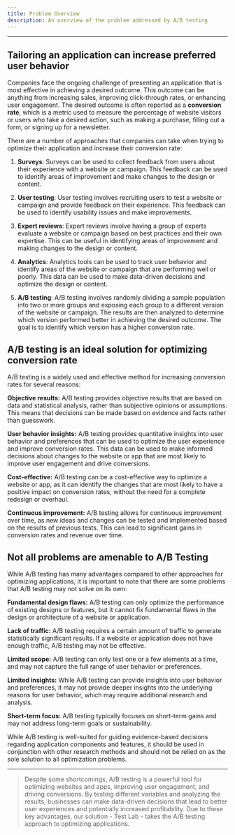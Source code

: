 ```yaml
---
title: Problem Overview
description: An overview of the problem addressed by A/B testing
---
```


---

## Tailoring an application can increase preferred user behavior

Companies face the ongoing challenge of presenting an application that is most effective in achieving a desired outcome. This outcome can be anything from increasing sales, improving click-through rates, or enhancing user engagement. The desired outcome is often reported as a **conversion rate**, which is a metric used to measure the percentage of website visitors or users who take a desired action, such as making a purchase, filling out a form, or signing up for a newsletter.

There are a number of approaches that companies can take when trying to optimize their application and increase their conversion rate:

1. **Surveys**: Surveys can be used to collect feedback from users about their experience with a website or campaign. This feedback can be used to identify areas of improvement and make changes to the design or content.

2. **User testing**: User testing involves recruiting users to test a website or campaign and provide feedback on their experience. This feedback can be used to identify usability issues and make improvements.

3. **Expert reviews**: Expert reviews involve having a group of experts evaluate a website or campaign based on best practices and their own expertise. This can be useful in identifying areas of improvement and making changes to the design or content.

4. **Analytics**: Analytics tools can be used to track user behavior and identify areas of the website or campaign that are performing well or poorly. This data can be used to make data-driven decisions and optimize the design or content.

5. **A/B testing**: A/B testing involves randomly dividing a sample population into two or more groups and exposing each group to a different version of the website or campaign. The results are then analyzed to determine which version performed better in achieving the desired outcome. The goal is to identify which version has a higher conversion rate.

## A/B testing is an ideal solution for optimizing conversion rate

A/B testing is a widely used and effective method for increasing conversion rates for several reasons:

**Objective results:** A/B testing provides objective results that are based on data and statistical analysis, rather than subjective opinions or assumptions. This means that decisions can be made based on evidence and facts rather than guesswork.

**User behavior insights:** A/B testing provides quantitative insights into user behavior and preferences that can be used to optimize the user experience and improve conversion rates. This data can be used to make informed decisions about changes to the website or app that are most likely to improve user engagement and drive conversions.

**Cost-effective:** A/B testing can be a cost-effective way to optimize a website or app, as it can identify the changes that are most likely to have a positive impact on conversion rates, without the need for a complete redesign or overhaul.

**Continuous improvement:** A/B testing allows for continuous improvement over time, as new ideas and changes can be tested and implemented based on the results of previous tests. This can lead to significant gains in conversion rates and revenue over time.

## Not all problems are amenable to A/B Testing

While A/B testing has many advantages compared to other approaches for optimizing applications, it is important to note that there are some problems that A/B testing may not solve on its own:

**Fundamental design flaws:** A/B testing can only optimize the performance of existing designs or features, but it cannot fix fundamental flaws in the design or architecture of a website or application.

**Lack of traffic:** A/B testing requires a certain amount of traffic to generate statistically significant results. If a website or application does not have enough traffic, A/B testing may not be effective.

**Limited scope:** A/B testing can only test one or a few elements at a time, and may not capture the full range of user behavior or preferences.

**Limited insights:** While A/B testing can provide insights into user behavior and preferences, it may not provide deeper insights into the underlying reasons for user behavior, which may require additional research and analysis.

**Short-term focus:** A/B testing typically focuses on short-term gains and may not address long-term goals or sustainability.

While A/B testing is well-suited for guiding evidence-based decisions regarding application components and features, it should be used in conjunction with other research methods and should not be relied on as the sole solution to all optimization problems.

---

> Despite some shortcomings, A/B testing is a powerful tool for optimizing websites and apps, improving user engagement, and driving conversions. By testing different variables and analyzing the results, businesses can make data-driven decisions that lead to better user experiences and potentially increased profitability. Due to these key advantages, our solution - Test Lab - takes the A/B testing approach to optimizing applications.
